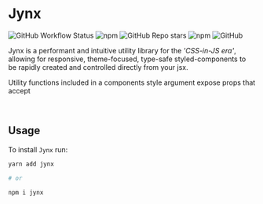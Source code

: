# Jynx

![GitHub Workflow Status](https://img.shields.io/github/workflow/status/silkstudio/jynx/CI?label=CI&logo=git&logoColor=white)
![npm](https://img.shields.io/npm/v/@silkstudio/styled-utils)
![GitHub Repo stars](https://img.shields.io/github/stars/silkstudio/jynx)
![npm](https://img.shields.io/npm/dw/@silkstudio/styled-utils)
![GitHub](https://img.shields.io/github/license/silkstudio/jynx)

Jynx is a performant and intuitive utility library for the _'CSS-in-JS era'_, allowing for
responsive, theme-focused, type-safe styled-components to be rapidly created and
controlled directly from your jsx.

Utility functions included in a components style argument expose props that accept

<br/>

## Usage

To install `Jynx` run:

```bash
yarn add jynx

# or

npm i jynx
```
